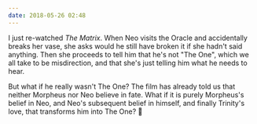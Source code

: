 ```yaml
---
date: 2018-05-26 02:48
---
```


I just re-watched _The Matrix_. When Neo visits the Oracle and accidentally
breaks her vase, she asks would he still have broken it if she hadn't said
anything. Then she proceeds to tell him that he's not "The One", which we all
take to be misdirection, and that she's just telling him what he needs to hear.

But what if he really wasn't The One? The film has already told us that neither
Morpheus nor Neo believe in fate. What if it is purely Morpheus's belief in Neo,
and Neo's subsequent belief in himself, and finally Trinity's love, that
transforms him into The One? 🤯
